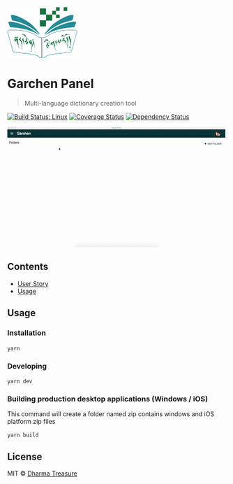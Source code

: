 <img src="media/garchen-logo.png" alt="garchen-logo" width="160">

# Garchen Panel
> Multi-language dictionary creation tool

[![Build Status: Linux](https://travis-ci.org/karmapa17/garchen-panel.svg?branch=master)](https://travis-ci.org/karmapa17/garchen-panel)
[![Coverage Status](https://coveralls.io/repos/github/karmapa17/garchen-panel/badge.svg?branch=master&v=1)](https://coveralls.io/github/karmapa17/garchen-panel?branch=master)
[![Dependency Status](https://david-dm.org/karmapa17/garchen-panel.svg)](https://david-dm.org/karmapa17/garchen-panel)

![](media/garchen-demo.gif)

## Contents
- [User Story](https://goo.gl/s7u0Sd)
- [Usage](#usage)

## Usage

### Installation
```console
yarn
```
### Developing
```console
yarn dev
```
### Building production desktop applications (Windows / iOS)
This command will create a folder named zip contains windows and iOS platform zip files
```console
yarn build
```
## License
MIT © [Dharma Treasure](https://dharma-treasure.org)
